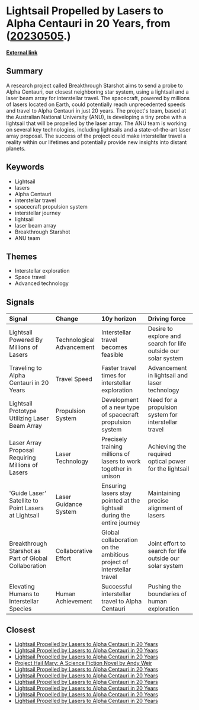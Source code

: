 # __Lightsail Propelled by Lasers to Alpha Centauri in 20 Years__, from ([20230505](https://kghosh.substack.com/p/20230505).)

__[External link](https://interestingengineering.com/science/laser-powered-lightsail-could-reach-alpha-centauri-in-20-years?utm_source=Twitter&utm_medium=content&utm_campaign=organic&utm_content=Apr26)__



## Summary

A research project called Breakthrough Starshot aims to send a probe to Alpha Centauri, our closest neighboring star system, using a lightsail and a laser beam array for interstellar travel. The spacecraft, powered by millions of lasers located on Earth, could potentially reach unprecedented speeds and travel to Alpha Centauri in just 20 years. The project's team, based at the Australian National University (ANU), is developing a tiny probe with a lightsail that will be propelled by the laser array. The ANU team is working on several key technologies, including lightsails and a state-of-the-art laser array proposal. The success of the project could make interstellar travel a reality within our lifetimes and potentially provide new insights into distant planets.

## Keywords

* Lightsail
* lasers
* Alpha Centauri
* interstellar travel
* spacecraft propulsion system
* interstellar journey
* lightsail
* laser beam array
* Breakthrough Starshot
* ANU team

## Themes

* Interstellar exploration
* Space travel
* Advanced technology

## Signals

| Signal                                                | Change                    | 10y horizon                                                             | Driving force                                                  |
|:------------------------------------------------------|:--------------------------|:------------------------------------------------------------------------|:---------------------------------------------------------------|
| Lightsail Powered By Millions of Lasers               | Technological Advancement | Interstellar travel becomes feasible                                    | Desire to explore and search for life outside our solar system |
| Traveling to Alpha Centauri in 20 Years               | Travel Speed              | Faster travel times for interstellar exploration                        | Advancement in lightsail and laser technology                  |
| Lightsail Prototype Utilizing Laser Beam Array        | Propulsion System         | Development of a new type of spacecraft propulsion system               | Need for a propulsion system for interstellar travel           |
| Laser Array Proposal Requiring Millions of Lasers     | Laser Technology          | Precisely training millions of lasers to work together in unison        | Achieving the required optical power for the lightsail         |
| 'Guide Laser' Satellite to Point Lasers at Lightsail  | Laser Guidance System     | Ensuring lasers stay pointed at the lightsail during the entire journey | Maintaining precise alignment of lasers                        |
| Breakthrough Starshot as Part of Global Collaboration | Collaborative Effort      | Global collaboration on the ambitious project of interstellar travel    | Joint effort to search for life outside our solar system       |
| Elevating Humans to Interstellar Species              | Human Achievement         | Successful interstellar travel to Alpha Centauri                        | Pushing the boundaries of human exploration                    |

## Closest

* [Lightsail Propelled by Lasers to Alpha Centauri in 20 Years](ab18ee2e57a56da09f778c9640a935df)
* [Lightsail Propelled by Lasers to Alpha Centauri in 20 Years](ab18ee2e57a56da09f778c9640a935df)
* [Lightsail Propelled by Lasers to Alpha Centauri in 20 Years](ab18ee2e57a56da09f778c9640a935df)
* [Project Hail Mary: A Science Fiction Novel by Andy Weir](68b115eb29e9ef169ba04736821c9a8f)
* [Lightsail Propelled by Lasers to Alpha Centauri in 20 Years](ab18ee2e57a56da09f778c9640a935df)
* [Lightsail Propelled by Lasers to Alpha Centauri in 20 Years](ab18ee2e57a56da09f778c9640a935df)
* [Lightsail Propelled by Lasers to Alpha Centauri in 20 Years](ab18ee2e57a56da09f778c9640a935df)
* [Lightsail Propelled by Lasers to Alpha Centauri in 20 Years](ab18ee2e57a56da09f778c9640a935df)
* [Lightsail Propelled by Lasers to Alpha Centauri in 20 Years](ab18ee2e57a56da09f778c9640a935df)
* [Lightsail Propelled by Lasers to Alpha Centauri in 20 Years](ab18ee2e57a56da09f778c9640a935df)